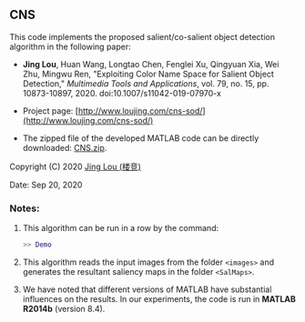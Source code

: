 ## CNS

This code implements the proposed salient/co-salient object detection algorithm in the following paper:

 - **Jing Lou**, Huan Wang, Longtao Chen, Fenglei Xu, Qingyuan Xia, Wei Zhu, Mingwu Ren, "Exploiting Color Name Space for Salient Object Detection," *Multimedia Tools and Applications*, vol. 79, no. 15, pp. 10873-10897, 2020. doi:10.1007/s11042-019-07970-x

 - Project page: [http://www.loujing.com/cns-sod/](http://www.loujing.com/cns-sod/)
 - The zipped file of the developed MATLAB code can be directly downloaded: [CNS.zip](https://raw.githubusercontent.com/jinglou/p2019-cns-sod/master/CNS.zip).

Copyright (C) 2020 [Jing Lou (楼竞)](http://www.loujing.com/)

Date: Sep 20, 2020


### Notes:

 1. This algorithm can be run in a row by the command:
 	```matlab
    >> Demo
	```

 2. This algorithm reads the input images from the folder `<images>` and generates the resultant saliency maps in the folder `<SalMaps>`.

 3. We have noted that different versions of MATLAB have substantial influences on the results. In our experiments, the code is run in **MATLAB R2014b** (version 8.4).

